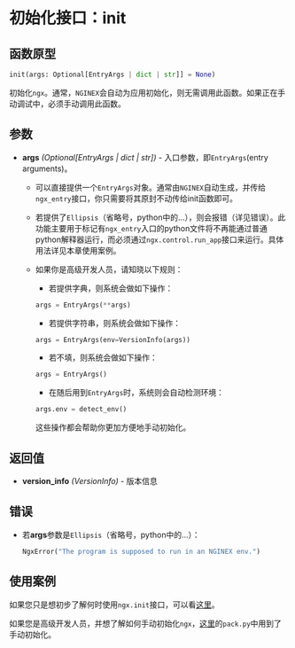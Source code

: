 # 初始化接口：init

## 函数原型

```python
init(args: Optional[EntryArgs | dict | str]] = None)
```

初始化```ngx```。通常，```NGINEX```会自动为应用初始化，则无需调用此函数。如果正在手动调试中，必须手动调用此函数。

## 参数

- **args** *(Optional[EntryArgs | dict | str])* - 入口参数，即```EntryArgs```(entry arguments)。

  - 可以直接提供一个```EntryArgs```对象。通常由```NGINEX```自动生成，并传给```ngx_entry```接口，你只需要将其原封不动传给init函数即可。

  - 若提供了```Ellipsis```（省略号，python中的...），则会报错（详见错误）。此功能主要用于标记有```ngx_entry```入口的python文件将不再能通过普通python解释器运行，而必须通过```ngx.control.run_app```接口来运行。具体用法详见本章使用案例。

  - 如果你是高级开发人员，请知晓以下规则：

    - 若提供字典，则系统会做如下操作：

    ```python
    args = EntryArgs(**args)
    ```

    - 若提供字符串，则系统会做如下操作：

    ```python
    args = EntryArgs(env=VersionInfo(args))
    ```

    - 若不填，则系统会做如下操作：

    ```python
    args = EntryArgs()
    ```

    - 在随后用到```EntryArgs```时，系统则会自动检测环境：

    ```python
    args.env = detect_env()
    ```

    这些操作都会帮助你更加方便地手动初始化。

## 返回值

- **version_info** *(VersionInfo)* - 版本信息

## 错误

- 若**args**参数是```Ellipsis```（省略号，python中的...）：

  ```python
  NgxError("The program is supposed to run in an NGINEX env.")
  ```

## 使用案例

如果您只是想初步了解何时使用```ngx.init```接口，可以看[这里](../../ngx_developer/example/01pack-hello_world.md)。

如果您是高级开发人员，并想了解如何手动初始化```ngx```，[这里](../../ngx_developer/advanced/01better_pack.md)的`pack.py`中用到了手动初始化。

